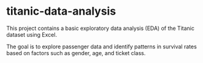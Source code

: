 # titanic-data-analysis

This project contains a basic exploratory data analysis (EDA) of the Titanic dataset using Excel. 

The goal is to explore passenger data and identify patterns in survival rates based on factors such as gender, age, and ticket class.
